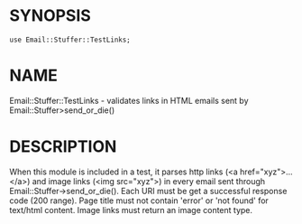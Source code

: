 # SYNOPSIS

    use Email::Stuffer::TestLinks;

# NAME

Email::Stuffer::TestLinks - validates links in HTML emails sent by
Email::Stuffer>send\_or\_die()

# DESCRIPTION

When this module is included in a test, it parses http links (&lt;a href="xyz">...&lt;/a>)
and image links (&lt;img src="xyz">) in every email sent through Email::Stuffer->send\_or\_die().
Each URI must be  get a successful response code (200 range).
Page title must not contain 'error' or 'not found' for text/html content.
Image links must return an image content type.
